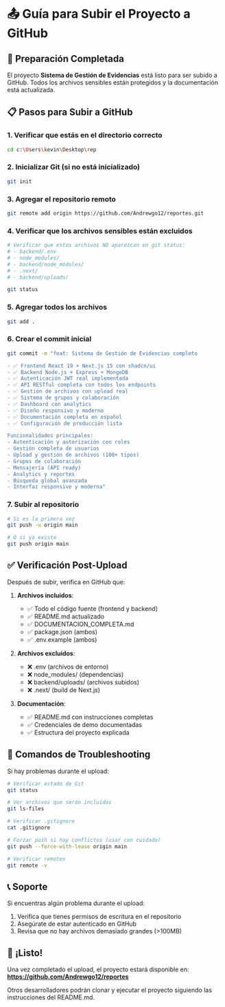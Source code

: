 # 📤 Guía para Subir el Proyecto a GitHub

## 🎯 Preparación Completada

El proyecto **Sistema de Gestión de Evidencias** está listo para ser subido a GitHub. Todos los archivos sensibles están protegidos y la documentación está actualizada.

## 📋 Pasos para Subir a GitHub

### 1. Verificar que estás en el directorio correcto
```bash
cd c:\Users\kevin\Desktop\rep
```

### 2. Inicializar Git (si no está inicializado)
```bash
git init
```

### 3. Agregar el repositorio remoto
```bash
git remote add origin https://github.com/Andrewgo12/reportes.git
```

### 4. Verificar que los archivos sensibles están excluidos
```bash
# Verificar que estos archivos NO aparezcan en git status:
# - backend/.env
# - node_modules/
# - backend/node_modules/
# - .next/
# - backend/uploads/

git status
```

### 5. Agregar todos los archivos
```bash
git add .
```

### 6. Crear el commit inicial
```bash
git commit -m "feat: Sistema de Gestión de Evidencias completo

- ✅ Frontend React 19 + Next.js 15 con shadcn/ui
- ✅ Backend Node.js + Express + MongoDB
- ✅ Autenticación JWT real implementada
- ✅ API RESTful completa con todos los endpoints
- ✅ Gestión de archivos con upload real
- ✅ Sistema de grupos y colaboración
- ✅ Dashboard con analytics
- ✅ Diseño responsivo y moderno
- ✅ Documentación completa en español
- ✅ Configuración de producción lista

Funcionalidades principales:
- Autenticación y autorización con roles
- Gestión completa de usuarios
- Upload y gestión de archivos (100+ tipos)
- Grupos de colaboración
- Mensajería (API ready)
- Analytics y reportes
- Búsqueda global avanzada
- Interfaz responsive y moderna"
```

### 7. Subir al repositorio
```bash
# Si es la primera vez
git push -u origin main

# O si ya existe
git push origin main
```

## ✅ Verificación Post-Upload

Después de subir, verifica en GitHub que:

1. **Archivos incluidos**:
   - ✅ Todo el código fuente (frontend y backend)
   - ✅ README.md actualizado
   - ✅ DOCUMENTACION_COMPLETA.md
   - ✅ package.json (ambos)
   - ✅ .env.example (ambos)

2. **Archivos excluidos**:
   - ❌ .env (archivos de entorno)
   - ❌ node_modules/ (dependencias)
   - ❌ backend/uploads/ (archivos subidos)
   - ❌ .next/ (build de Next.js)

3. **Documentación**:
   - ✅ README.md con instrucciones completas
   - ✅ Credenciales de demo documentadas
   - ✅ Estructura del proyecto explicada

## 🔧 Comandos de Troubleshooting

Si hay problemas durante el upload:

```bash
# Verificar estado de Git
git status

# Ver archivos que serán incluidos
git ls-files

# Verificar .gitignore
cat .gitignore

# Forzar push si hay conflictos (usar con cuidado)
git push --force-with-lease origin main

# Verificar remotes
git remote -v
```

## 📞 Soporte

Si encuentras algún problema durante el upload:
1. Verifica que tienes permisos de escritura en el repositorio
2. Asegúrate de estar autenticado en GitHub
3. Revisa que no hay archivos demasiado grandes (>100MB)

## 🎉 ¡Listo!

Una vez completado el upload, el proyecto estará disponible en:
**https://github.com/Andrewgo12/reportes**

Otros desarrolladores podrán clonar y ejecutar el proyecto siguiendo las instrucciones del README.md.
